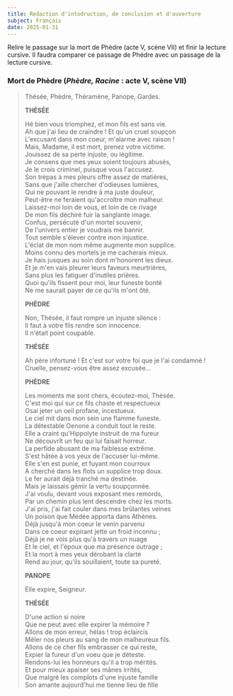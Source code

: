 ```yaml
---
title: Redaction d'intodruction, de conclusion et d'ouverture
subject: Français
date: 2025-01-31
---
```


Relire le passage sur la mort de Phèdre (acte V, scène VII) et finir la lecture cursive. Il faudra comparer ce passage de Phèdre avec un passage de la lecture cursive.

### Mort de Phèdre (_Phèdre, Racine_ : acte V, scène VII)

> Thésée, Phèdre, Théramène, Panope, Gardes.
>
> **THÉSÉE**
>
> Hé bien vous triomphez, et mon fils est sans vie.<br />
> Ah que j'ai lieu de craindre ! Et qu'un cruel soupçon<br />
> L'excusant dans mon coeur, m'alarme avec raison !<br />
> Mais, Madame, il est mort, prenez votre victime.<br />
> Jouissez de sa perte injuste, ou légitime.<br />
> Je consens que mes yeux soient toujours abusés,<br />
> Je le crois criminel, puisque vous l'accusez.<br />
> Son trépas à mes pleurs offre assez de matières,<br />
> Sans que j'aille chercher d'odieuses lumières,<br />
> Qui ne pouvant le rendre à ma juste douleur,<br />
> Peut-être ne feraient qu'accroître mon malheur.<br />
> Laissez-moi loin de vous, et loin de ce rivage<br />
> De mon fils déchiré fuir la sanglante image.<br />
> Confus, persécuté d'un mortel souvenir,<br />
> De l'univers entier je voudrais me bannir.<br />
> Tout semble s'élever contre mon injustice.<br />
> L'éclat de mon nom même augmente mon supplice.<br />
> Moins connu des mortels je me cacherais mieux.<br />
> Je hais jusques au soin dont m'honorent les dieux.<br />
> Et je m'en vais pleurer leurs faveurs meurtrières,<br />
> Sans plus les fatiguer d'inutiles prières.<br />
> Quoi qu'ils fissent pour moi, leur funeste bonté<br />
> Ne me saurait payer de ce qu'ils m'ont ôté.<br />
>
> **PHÈDRE**
>
> Non, Thésée, il faut rompre un injuste silence :<br />
> Il faut à votre fils rendre son innocence.<br />
> Il n'était point coupable.<br />
>
> **THÉSÉE**
>
> Ah père infortuné !
> Et c'est sur votre foi que je l'ai condamné !<br />
> Cruelle, pensez-vous être assez excusée...<br />
>
> **PHÈDRE**
>
> Les moments me sont chers, écoutez-moi, Thésée.<br />
> C'est moi qui sur ce fils chaste et respectueux<br />
> Osai jeter un oeil profane, incestueux.<br />
> Le ciel mit dans mon sein une flamme funeste.<br />
> La détestable Oenone a conduit tout le reste.<br />
> Elle a craint qu'Hippolyte instruit de ma fureur<br />
> Ne découvrît un feu qui lui faisait horreur.<br />
> La perfide abusant de ma faiblesse extrême.<br />
> S'est hâtée à vos yeux de l'accuser lui-même.<br />
> Elle s'en est punie, et fuyant mon courroux<br />
> A cherché dans les flots un supplice trop doux.<br />
> Le fer aurait déjà tranché ma destinée.<br />
> Mais je laissais gémir la vertu soupçonnée.<br />
> J'ai voulu, devant vous exposant mes remords,<br />
> Par un chemin plus lent descendre chez les morts.<br />
> J'ai pris, j'ai fait couler dans mes brûlantes veines<br />
> Un poison que Médée apporta dans Athènes.<br />
> Déjà jusqu'à mon coeur le venin parvenu<br />
> Dans ce coeur expirant jette un froid inconnu ;<br />
> Déjà je ne vois plus qu'à travers un nuage<br />
> Et le ciel, et l'époux que ma présence outrage ;<br />
> Et la mort à mes yeux dérobant la clarté<br />
> Rend au jour, qu'ils souillaient, toute sa pureté.<br />
>
> **PANOPE**
>
> Elle expire, Seigneur.<br />
>
> **THÉSÉE**
>
> D'une action si noire<br />
> Que ne peut avec elle expirer la mémoire ?<br />
> Allons de mon erreur, hélas ! trop éclaircis<br />
> Mêler nos pleurs au sang de mon malheureux fils.<br />
> Allons de ce cher fils embrasser ce qui reste,<br />
> Expier la fureur d'un voeu que je déteste.<br />
> Rendons-lui les honneurs qu'il a trop mérités.<br />
> Et pour mieux apaiser ses mânes irrités,<br />
> Que malgré les complots d'une injuste famille<br />
> Son amante aujourd'hui me tienne lieu de fille<br />
